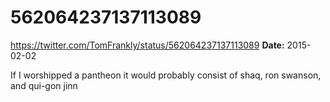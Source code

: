 # 562064237137113089
https://twitter.com/TomFrankly/status/562064237137113089
**Date:** 2015-02-02

If I worshipped a pantheon it would probably consist of shaq, ron swanson, and qui-gon jinn
